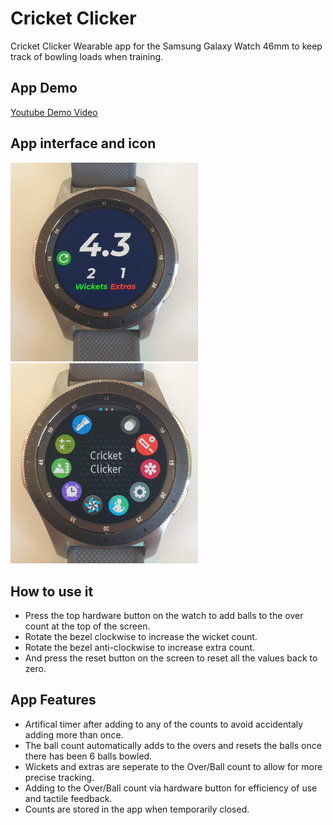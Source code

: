 # Cricket Clicker
Cricket Clicker Wearable app for the Samsung Galaxy Watch 46mm to keep track of bowling loads when training.

## App Demo
[Youtube Demo Video](https://youtu.be/aPzAYped2mI)

## App interface and icon
<img src="Final%20UI.jpg" alt="Cricket Clicker UI" style="width:300px;"/> <img src="Icon%20and%20Name.jpg" alt="Cricket Clicker Icon" style="width:300px;"/>

## How to use it
* Press the top hardware button on the watch to add balls to the over count at the top of the screen.
* Rotate the bezel clockwise to increase the wicket count.
* Rotate the bezel anti-clockwise to increase extra count.
* And press the reset button on the screen to reset all the values back to zero.

## App Features
* Artifical timer after adding to any of the counts to avoid accidentaly adding more than once.
* The ball count automatically adds to the overs and resets the balls once there has been 6 balls bowled.
* Wickets and extras are seperate to the Over/Ball count to allow for more precise tracking.
* Adding to the Over/Ball count via hardware button for efficiency of use and tactile feedback.
* Counts are stored in the app when temporarily closed.


